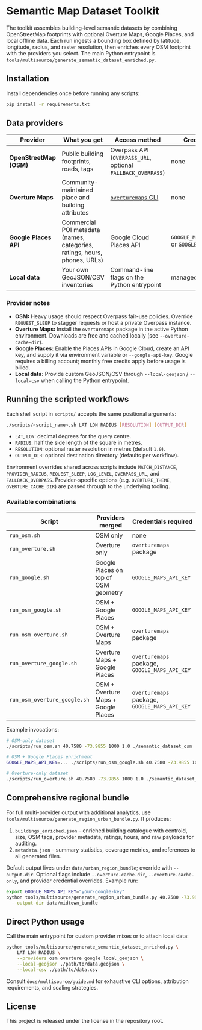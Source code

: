 # Semantic Map Dataset Toolkit

The toolkit assembles building-level semantic datasets by combining OpenStreetMap
footprints with optional Overture Maps, Google Places, and local offline data.
Each run ingests a bounding box defined by latitude, longitude, radius, and
raster resolution, then enriches every OSM footprint with the providers you
select. The main Python entrypoint is `tools/multisource/generate_semantic_dataset_enriched.py`.

## Installation

Install dependencies once before running any scripts:

```bash
pip install -r requirements.txt
```

## Data providers

| Provider | What you get | Access method | Credentials |
| --- | --- | --- | --- |
| **OpenStreetMap (OSM)** | Public building footprints, roads, tags | Overpass API (`OVERPASS_URL`, optional `FALLBACK_OVERPASS`) | none |
| **Overture Maps** | Community-maintained place and building attributes | [`overturemaps` CLI](https://pypi.org/project/overturemaps/) | none |
| **Google Places API** | Commercial POI metadata (names, categories, ratings, hours, phones, URLs) | Google Cloud Places API | `GOOGLE_MAPS_API_KEY` or `GOOGLE_API_KEY` |
| **Local data** | Your own GeoJSON/CSV inventories | Command-line flags on the Python entrypoint | managed by you |

### Provider notes
- **OSM:** Heavy usage should respect Overpass fair-use policies. Override
  `REQUEST_SLEEP` to stagger requests or host a private Overpass instance.
- **Overture Maps:** Install the `overturemaps` package in the active Python
  environment. Downloads are free and cached locally (see `--overture-cache-dir`).
- **Google Places:** Enable the Places APIs in Google Cloud, create an API key,
  and supply it via environment variable or `--google-api-key`. Google requires a
  billing account; monthly free credits apply before usage is billed.
- **Local data:** Provide custom GeoJSON/CSV through
  `--local-geojson` / `--local-csv` when calling the Python entrypoint.

## Running the scripted workflows

Each shell script in `scripts/` accepts the same positional arguments:

```bash
./scripts/<script_name>.sh LAT LON RADIUS [RESOLUTION] [OUTPUT_DIR]
```

- `LAT`, `LON`: decimal degrees for the query centre.
- `RADIUS`: half the side length of the square in metres.
- `RESOLUTION`: optional raster resolution in metres (default `1.0`).
- `OUTPUT_DIR`: optional destination directory (defaults per workflow).

Environment overrides shared across scripts include `MATCH_DISTANCE`,
`PROVIDER_RADIUS`, `REQUEST_SLEEP`, `LOG_LEVEL`, `OVERPASS_URL`, and
`FALLBACK_OVERPASS`. Provider-specific options (e.g. `OVERTURE_THEME`,
`OVERTURE_CACHE_DIR`) are passed through to the underlying tooling.

### Available combinations

| Script | Providers merged | Credentials required |
| --- | --- | --- |
| `run_osm.sh` | OSM only | none |
| `run_overture.sh` | Overture only | `overturemaps` package |
| `run_google.sh` | Google Places on top of OSM geometry | `GOOGLE_MAPS_API_KEY` |
| `run_osm_google.sh` | OSM + Google Places | `GOOGLE_MAPS_API_KEY` |
| `run_osm_overture.sh` | OSM + Overture Maps | `overturemaps` package |
| `run_overture_google.sh` | Overture Maps + Google Places | `overturemaps` package, `GOOGLE_MAPS_API_KEY` |
| `run_osm_overture_google.sh` | OSM + Overture Maps + Google Places | `overturemaps` package, `GOOGLE_MAPS_API_KEY` |

Example invocations:

```bash
# OSM-only dataset
./scripts/run_osm.sh 40.7580 -73.9855 1000 1.0 ./semantic_dataset_osm

# OSM + Google Places enrichment
GOOGLE_MAPS_API_KEY=... ./scripts/run_osm_google.sh 40.7580 -73.9855 1000 1.0 ./semantic_dataset_osm_google

# Overture-only dataset
./scripts/run_overture.sh 40.7580 -73.9855 1000 1.0 ./semantic_dataset_overture
```

## Comprehensive regional bundle

For full multi-provider output with additional analytics, use
`tools/multisource/generate_region_urban_bundle.py`. It produces:

1. `buildings_enriched.json` – enriched building catalogue with centroid, size,
   OSM tags, provider metadata, ratings, hours, and raw payloads for auditing.
2. `metadata.json` – summary statistics, coverage metrics, and references to all
   generated files.

Default output lives under `data/urban_region_bundle`; override with
`--output-dir`. Optional flags include `--overture-cache-dir`,
`--overture-cache-only`, and provider credential overrides. Example run:

```bash
export GOOGLE_MAPS_API_KEY="your-google-key"
python tools/multisource/generate_region_urban_bundle.py 40.7580 -73.9855 1000 \
  --output-dir data/midtown_bundle
```

## Direct Python usage

Call the main entrypoint for custom provider mixes or to attach local data:

```bash
python tools/multisource/generate_semantic_dataset_enriched.py \
    LAT LON RADIUS \
    --providers osm overture google local_geojson \
    --local-geojson ./path/to/data.geojson \
    --local-csv ./path/to/data.csv
```

Consult `docs/multisource/guide.md` for exhaustive CLI options, attribution
requirements, and scaling strategies.

## License

This project is released under the license in the repository root.
